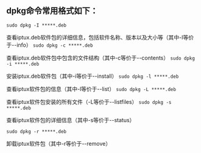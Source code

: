 ## dpkg命令常用格式如下：

`sudo dpkg -I *****.deb`

 查看iptux.deb软件包的详细信息，包括软件名称、版本以及大小等（其中-I等价于--info）
`sudo dpkg -c *****.deb`

查看iptux.deb软件包中包含的文件结构（其中-c等价于--contents）
`sudo dpkg -i *****.deb`

安装iptux.deb软件包（其中-i等价于--install）
`sudo dpkg -l *****.deb`

查看iptux软件包的信息（其中-l等价于--list）
`sudo dpkg -L *****.deb`

查看iptux软件包安装的所有文件（-L等价于--listfiles）
`sudo dpkg -s *****.deb`

查看iptux软件包的详细信息（其中-s等价于--status）

`sudo dpkg -r *****.deb`

卸载iptux软件包（其中-r等价于--remove）
